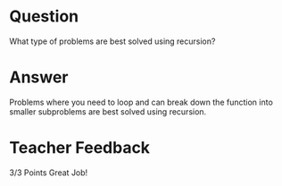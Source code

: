 # Question

What type of problems are best solved using recursion?

# Answer
Problems where you need to loop and can break down the function into smaller subproblems are best solved using recursion.

# Teacher Feedback

3/3 Points
Great Job!